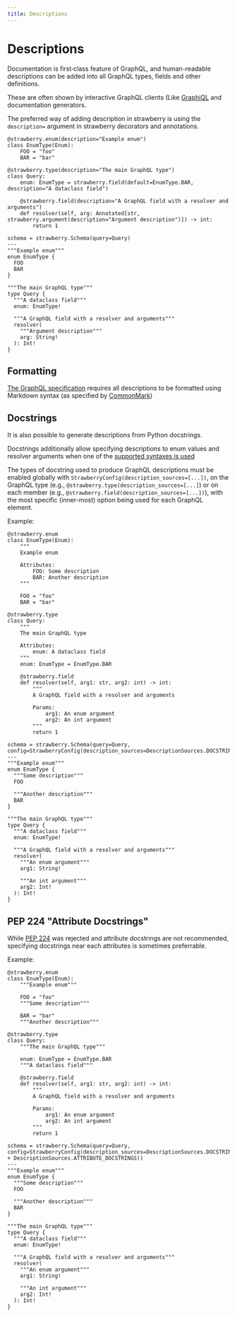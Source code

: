 ```yaml
---
title: Descriptions
---
```


# Descriptions

Documentation is first‐class feature of GraphQL, and human-readable
descriptions can be added into all GraphQL types, fields and
other definitions.

These are often shown by interactive GraphQL clients (Like
[GraphiQL](https://github.com/graphql/graphiql) and documentation generators.

The preferred way of adding description in strawberry is using the
`description=` argument in strawberry decorators and annotations.

```python+schema
@strawberry.enum(description="Example enum")
class EnumType(Enum):
    FOO = "foo"
    BAR = "bar"

@strawberry.type(description="The main GraphQL type")
class Query:
    enum: EnumType = strawberry.field(default=EnumType.BAR, description="A dataclass field")

    @strawberry.field(description="A GraphQL field with a resolver and arguments")
    def resolver(self, arg: Annotated[str, strawberry.argument(description="Argument description")]) -> int:
        return 1

schema = strawberry.Schema(query=Query)
---
"""Example enum"""
enum EnumType {
  FOO
  BAR
}

"""The main GraphQL type"""
type Query {
  """A dataclass field"""
  enum: EnumType!

  """A GraphQL field with a resolver and arguments"""
  resolver(
    """Argument description"""
    arg: String!
  ): Int!
}
```

## Formatting

[The GraphQL specification](https://spec.graphql.org/June2018/#sec-Descriptions)
requires all descriptions to be formatted using Markdown syntax (as specified by
[CommonMark](http://commonmark.org/))

## Docstrings

It is also possible to generate descriptions from Python docstrings.

Docstrings additionally allow specifying descriptions to enum values and resolver arguments when
one of the [supported syntaxes is used](https://pypi.org/project/docstring-parser/)

<Note>

The types of docstring used to produce GraphQL descriptions must be enabled globally with `StrawberryConfig(description_sources=[...])`, on the GraphQL type (e.g., `@strawberry.type(description_sources=[...]`) or on each member (e.g., `@strawberry.field(description_sources=[...])`), with the most specific (inner-most) option being used for each GraphQL element.

</Note>

Example:

```python+schema
@strawberry.enum
class EnumType(Enum):
    """
    Example enum

    Attributes:
        FOO: Some description
        BAR: Another description
    """

    FOO = "foo"
    BAR = "bar"

@strawberry.type
class Query:
    """
    The main GraphQL type

    Attributes:
        enum: A dataclass field
    """
    enum: EnumType = EnumType.BAR

    @strawberry.field
    def resolver(self, arg1: str, arg2: int) -> int:
        """
        A GraphQL field with a resolver and arguments

        Params:
            arg1: An enum argument
            arg2: An int argument
        """
        return 1

schema = strawberry.Schema(query=Query, config=StrawberryConfig(description_sources=DescriptionSources.DOCSTRINGS))
---
"""Example enum"""
enum EnumType {
  """Some description"""
  FOO

  """Another description"""
  BAR
}

"""The main GraphQL type"""
type Query {
  """A dataclass field"""
  enum: EnumType!

  """A GraphQL field with a resolver and arguments"""
  resolver(
    """An enum argument"""
    arg1: String!

    """An int argument"""
    arg2: Int!
  ): Int!
}
```

## PEP 224 "Attribute Docstrings"

While [PEP 224](https://peps.python.org/pep-0224/) was rejected and attribute
docstrings are not recommended, specifying docstrings near each attributes
is sometimes preferrable.

Example:

```python+schema
@strawberry.enum
class EnumType(Enum):
    """Example enum"""

    FOO = "foo"
    """Some description"""

    BAR = "bar"
    """Another description"""

@strawberry.type
class Query:
    """The main GraphQL type"""

    enum: EnumType = EnumType.BAR
    """A dataclass field"""

    @strawberry.field
    def resolver(self, arg1: str, arg2: int) -> int:
        """
        A GraphQL field with a resolver and arguments

        Params:
            arg1: An enum argument
            arg2: An int argument
        """
        return 1

schema = strawberry.Schema(query=Query, config=StrawberryConfig(description_sources=DescriptionSources.DOCSTRINGS + DescriptionSources.ATTRIBUTE_DOCSTRINGS))
---
"""Example enum"""
enum EnumType {
  """Some description"""
  FOO

  """Another description"""
  BAR
}

"""The main GraphQL type"""
type Query {
  """A dataclass field"""
  enum: EnumType!

  """A GraphQL field with a resolver and arguments"""
  resolver(
    """An enum argument"""
    arg1: String!

    """An int argument"""
    arg2: Int!
  ): Int!
}
```
